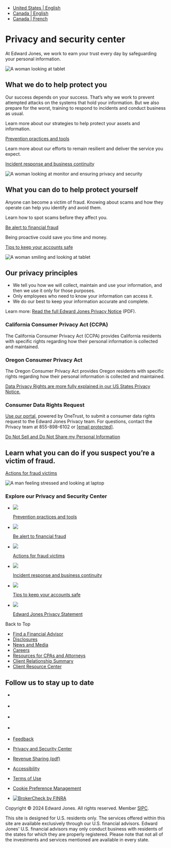 * [United States | English](https://www.edwardjones.com/us-en/privacy)
* [Canada | English](https://www.edwardjones.ca/ca-en)
* [Canada | French](https://www.edwardjones.ca/ca-fr)

Privacy and security center
===========================

At Edward Jones, we work to earn your trust every day by safeguarding your personal information.

  ![ A woman looking at tablet
](/sites/default/files/styles/secondary_hero_desktop_image/public/acquiadam/2023-09/iStock-1386923772-1810x1110.jpg.webp?itok=EXDWTOA2)

What we do to help protect you
------------------------------

Our success depends on your success. That’s why we work to prevent attempted attacks on the systems that hold your information. But we also prepare for the worst, training to respond to incidents and conduct business as usual.

Learn more about our strategies to help protect your assets and information.

[Prevention practices and tools](https://www.edwardjones.com/us-en/prevention "Prevention practices and tools")

Learn more about our efforts to remain resilient and deliver the service you expect.

[Incident response and business continuity](https://www.edwardjones.com/us-en/incident-response "Incident response and business continuity")

![A woman looking at monitor and ensuring privacy and security](/sites/default/files/styles/webp_convert/public/acquiadam/2023-09/iStock-808157346-1810x1110.jpg.webp?itok=2z_hvFHB)

What you can do to help protect yourself
----------------------------------------

Anyone can become a victim of fraud. Knowing about scams and how they operate can help you identify and avoid them.

Learn how to spot scams before they affect you.

[Be alert to financial fraud](https://www.edwardjones.com/us-en/market-news-insights/investor-education/fraud/how-protect-yourself-fraud "Be alert to financial fraud")

Being proactive could save you time and money.

[Tips to keep your accounts safe](https://www.edwardjones.com/us-en/market-news-insights/investor-education/fraud/tips-keep-account-safe "Tips to keep your accounts safe")

![A woman smiling and looking at tablet](/sites/default/files/styles/webp_convert/public/acquiadam/2023-09/iStock-1495599720-1810x1110.jpg.webp?itok=jkSi54Sz)

Our privacy principles
----------------------

* We tell you how we will collect, maintain and use your information, and then we use it only for those purposes.
* Only employees who need to know your information can access it.
* We do our best to keep your information accurate and complete.

Learn more: [Read the full Edward Jones Privacy Notice](https://www.edwardjones.com/sites/default/files/acquiadam/2023-03/privacy-notice.pdf "Edward Jones Privacy Policy PDF") (PDF).

### California Consumer Privacy Act (CCPA)

The California Consumer Privacy Act (CCPA) provides California residents with specific rights regarding how their personal information is collected and maintained. 

### Oregon Consumer Privacy Act

The Oregon Consumer Privacy Act provides Oregon residents with specific rights regarding how their personal information is collected and maintained.

[Data Privacy Rights are more fully explained in our US States Privacy Notice.](https://www.edwardjones.com/us-en/privacy/us-state-privacy-notice)

### Consumer Data Rights Request

[Use our portal](https://privacyportal.onetrust.com/webform/72962654-4344-4857-b8ef-0b74022632d7/cd516469-d0ab-4ee6-812c-631a7b239556), powered by OneTrust, to submit a consumer data rights request to the Edward Jones Privacy team. For questions, contact the Privacy team at 855-898-6102 or [\[email protected\]](https://www.edwardjones.com/cdn-cgi/l/email-protection).

[Do Not Sell and Do Not Share my Personal Information](https://www.edwardjones.com/cookie-management "Do Not Sell and Do Not Share my Personal Information")

Learn what you can do if you suspect you’re a victim of fraud.
--------------------------------------------------------------

[Actions for fraud victims](https://www.edwardjones.com/us-en/market-news-insights/investor-education/fraud/resources)

![ A man feeling stressed and looking at laptop
](/sites/default/files/styles/panels_image/public/acquiadam/2023-09/iStock-1362328463-1810x1110.jpg.webp?itok=KyBYPygm)

### Explore our Privacy and Security Center

* ![](/sites/default/files/styles/teaser_image_small/public/acquiadam/2023-09/iStock-845931492-1810x1110.jpg.webp?itok=IaBe8Pne)
    
    [Prevention practices and tools](https://www.edwardjones.com/us-en/prevention)
    
* ![](/sites/default/files/styles/teaser_image_small/public/acquiadam/2022-07/iStock-1276511535.jpg.webp?itok=TMyYHqgl)
    
    [Be alert to financial fraud](https://www.edwardjones.com/us-en/market-news-insights/investor-education/fraud/how-protect-yourself-fraud)
    
* ![](/sites/default/files/styles/teaser_image_small/public/acquiadam/2023-09/iStock-1362328463-1810x1110.jpg.webp?itok=2ofCj9lz)
    
    [Actions for fraud victims](https://www.edwardjones.com/us-en/market-news-insights/investor-education/fraud/resources)
    
* ![](/sites/default/files/styles/teaser_image_small/public/acquiadam/2023-09/iStock-1254060978-1810x1110.jpg.webp?itok=SGWWPS47)
    
    [Incident response and business continuity](https://www.edwardjones.com/us-en/incident-response)
    
* ![](/sites/default/files/styles/teaser_image_small/public/acquiadam/2023-09/iStock-1397371655-1810x1110.jpg.webp?itok=s5wSPMJL)
    
    [Tips to keep your accounts safe](https://www.edwardjones.com/us-en/market-news-insights/investor-education/fraud/tips-keep-account-safe)
    
* ![](/sites/default/files/styles/teaser_image_small/public/acquiadam/2022-07/iStock-1163901757.jpg.webp?itok=Xhm6ygwi)
    
    [Edward Jones Privacy Statement](https://www.edwardjones.com/us-en/privacy/online-privacy-policy)
    

Back to Top

* [Find a Financial Advisor](https://www.edwardjones.com/us-en/search/financial-advisor/results)
* [Disclosures](https://www.edwardjones.com/us-en/disclosures)
* [News and Media](https://www.edwardjones.com/us-en/why-edward-jones/news-media)
* [Careers](https://careers.edwardjones.com/?codes=EDWARD_JONES_WEBSITE&utm_source=EDWARD_JONES_WEBSITE)
* [Resources for CPAs and Attorneys](https://www.edwardjones.com/us-en/cpa-attorney-resources)
* [Client Relationship Summary](https://www.edwardjones.com/us-en/disclosures/best-interest-relationship-summary)
* [Client Resource Center](https://www.edwardjones.com/us-en/client-resource-center)

Follow us to stay up to date
----------------------------

* [](https://www.facebook.com/edwardjones)
* [](https://twitter.com/edwardjones)
* [](https://www.linkedin.com/company/edward-jones/)
* [](https://www.youtube.com/user/EdwardJonesVideo)

* [Feedback](https://www.edwardjones.com/us-en/contact-us)
* [Privacy and Security Center](https://www.edwardjones.com/us-en/privacy)
* [Revenue Sharing (pdf)](https://www.edwardjones.com/us-en/media/2526)
* [Accessibility](https://www.edwardjones.com/us-en/accessibility)
* [Terms of Use](https://www.edwardjones.com/us-en/terms)
* [Cookie Preference Management](https://www.edwardjones.com/us-en/cookie-management)

* [![BrokerCheck by FINRA](/sites/default/files/acquiadam/2020-09/brokercheck-by-finra-vector-logo%202%402x.png)](https://brokercheck.finra.org/)

Copyright © 2024 Edward Jones. All rights reserved. Member [SIPC](https://www.sipc.org/). 

This site is designed for U.S. residents only. The services offered within this site are available exclusively through our U.S. financial advisors. Edward Jones' U.S. financial advisors may only conduct business with residents of the states for which they are properly registered. Please note that not all of the investments and services mentioned are available in every state.